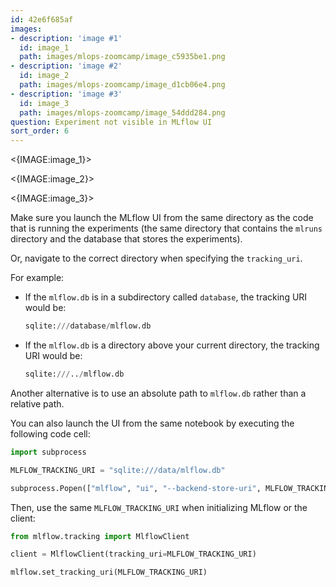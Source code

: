 ```yaml
---
id: 42e6f685af
images:
- description: 'image #1'
  id: image_1
  path: images/mlops-zoomcamp/image_c5935be1.png
- description: 'image #2'
  id: image_2
  path: images/mlops-zoomcamp/image_d1cb06e4.png
- description: 'image #3'
  id: image_3
  path: images/mlops-zoomcamp/image_54ddd284.png
question: Experiment not visible in MLflow UI
sort_order: 6
---
```




<{IMAGE:image_1}>

<{IMAGE:image_2}>

<{IMAGE:image_3}>

Make sure you launch the MLflow UI from the same directory as the code that is running the experiments (the same directory that contains the `mlruns` directory and the database that stores the experiments).

Or, navigate to the correct directory when specifying the `tracking_uri`.

For example:

- If the `mlflow.db` is in a subdirectory called `database`, the tracking URI would be:
  ```python
  sqlite:///database/mlflow.db
  ```
  
- If the `mlflow.db` is a directory above your current directory, the tracking URI would be:
  ```python
  sqlite:///../mlflow.db
  ```

Another alternative is to use an absolute path to `mlflow.db` rather than a relative path.

You can also launch the UI from the same notebook by executing the following code cell:

```python
import subprocess

MLFLOW_TRACKING_URI = "sqlite:///data/mlflow.db"

subprocess.Popen(["mlflow", "ui", "--backend-store-uri", MLFLOW_TRACKING_URI])
```

Then, use the same `MLFLOW_TRACKING_URI` when initializing MLflow or the client:

```python
from mlflow.tracking import MlflowClient

client = MlflowClient(tracking_uri=MLFLOW_TRACKING_URI)

mlflow.set_tracking_uri(MLFLOW_TRACKING_URI)
```
